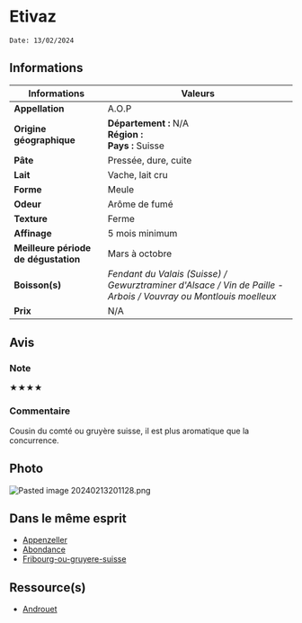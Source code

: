 # Etivaz
```
Date: 13/02/2024
```
## Informations

| Informations | Valeurs |
| ---- | ---- |
| **Appellation** | A.O.P |
| **Origine géographique** | **Département :** N/A<br>**Région :** <br>**Pays :** Suisse   |
| **Pâte** | Pressée, dure, cuite |
| **Lait** | Vache, lait cru |
| **Forme** | Meule |
| **Odeur** | Arôme de fumé |
| **Texture** | Ferme |
| **Affinage** | 5 mois minimum |
| **Meilleure période de dégustation** | Mars à octobre |
| **Boisson(s)** | *Fendant du Valais (Suisse) / Gewurztraminer d'Alsace / Vin de Paille - Arbois / Vouvray ou Montlouis moelleux* |
| **Prix** | N/A |

## Avis
### Note
★★★★
### Commentaire
Cousin du comté ou gruyère suisse, il est plus aromatique que la concurrence.

## Photo
![Pasted image 20240213201128.png](./M%C3%A9dias/Pasted%20image%2020240213201128.png)

## Dans le même esprit
* [Appenzeller](./Appenzeller.md)
* [Abondance](./Abondance.md)
* [Fribourg-ou-gruyere-suisse](./Fribourg-ou-gruyere-suisse.md)

## Ressource(s)
* [Androuet](https://androuet.com/Etivaz-705.html)